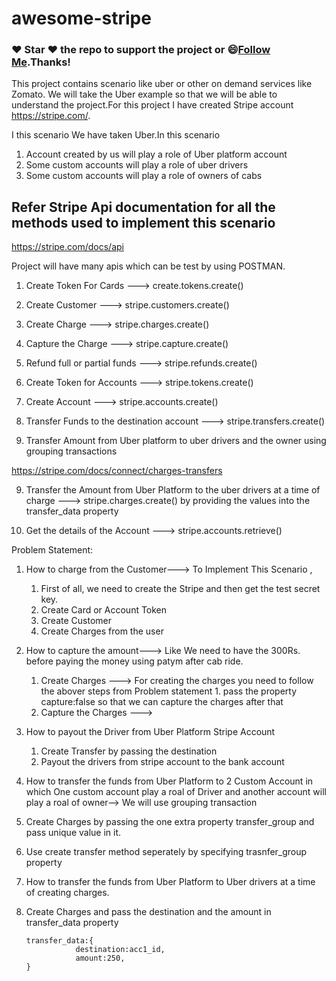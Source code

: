 # awesome-stripe
### :heart: Star :heart: the repo to support the project or :smile:[Follow Me](https://github.com/harsh6768).Thanks!

This project contains scenario like uber or other on demand services like Zomato. We will take the Uber example so that we will be able to understand the project.For this project I have created Stripe account https://stripe.com/.

I this scenario We have taken Uber.In this scenario

1. Account created by us will play a role of Uber platform account
2. Some custom accounts will play a role of uber drivers 
3. Some custom accounts will play a role of owners of cabs

## Refer Stripe Api documentation for all the methods used to implement this scenario
https://stripe.com/docs/api

Project will have many apis which can be test by using POSTMAN.

1. Create Token For Cards ---> create.tokens.create()

2. Create Customer ---> stripe.customers.create()

3. Create Charge ---> stripe.charges.create()

4. Capture the Charge ---> stripe.capture.create()

5. Refund full or partial funds ---> stripe.refunds.create()

6. Create Token for Accounts ---> stripe.tokens.create()

7. Create Account ---> stripe.accounts.create()

8. Transfer Funds to the destination account ---> stripe.transfers.create()

8. Transfer Amount from Uber platform to uber drivers and the owner using grouping transactions 

https://stripe.com/docs/connect/charges-transfers

9. Transfer the Amount from Uber Platform to the uber drivers at a time of charge ---> stripe.charges.create() by providing the values into the transfer_data property

10. Get the details of the Account ---> stripe.accounts.retrieve() 

Problem Statement:
1. How to charge from the Customer--->
   To Implement This Scenario ,
   1. First of all, we need to create the Stripe and then get the test secret key.
   2. Create Card or Account Token 
   3. Create Customer 
   4. Create Charges from the user 

2. How to capture the amount---> Like We need to have the 300Rs. before paying the money using patym after cab ride.
   1. Create Charges ---> For creating the charges you need to follow the abover steps from Problem statement 1.
      pass the property capture:false so that we can capture the charges after that
   2. Capture the Charges --->
3. How to payout the Driver from Uber Platform Stripe Account
   
   1. Create Transfer by passing the destination
   2. Payout the drivers from stripe account to the bank account
4. How to transfer the funds from Uber Platform to 2 Custom Account in which One custom account play a roal of Driver and        another account will play a roal of owner--> We will use grouping transaction 

  1. Create Charges by passing the one extra property transfer_group and pass unique value in it.
  2. Use create transfer method seperately by specifying trasnfer_group property 
  
5. How to transfer the funds from Uber Platform to Uber drivers at a time of creating charges.
  
  1. Create Charges and pass the destination and the amount in transfer_data property
     
         transfer_data:{ 
                    destination:acc1_id,
                    amount:250,
         }
